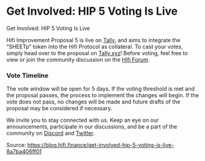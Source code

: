 
# Get Involved: HIP 5 Voting Is Live

Get Involved: HIP 5 Voting Is Live

Hifi Improvement Proposal 5 is live on [Tally](https://www.tally.xyz/gov/hifi-dao/proposal/3?chart=0), and aims to integrate the “SHEETp” token into the Hifi Protocol as collateral. To cast your votes, simply head over to the proposal on [Tally.xyz](https://www.tally.xyz/gov/hifi-dao/proposal/3?chart=0)! Before voting, feel free to view or join the community discussion on the [Hifi Forum](https://forum.hifi.finance/t/hip-5-sheet-heads-collateral/297/3).

### Vote Timeline

The vote window will be open for 5 days. If the voting threshold is met and the proposal passes, the process to implement the changes will begin. If the vote does not pass, no changes will be made and future drafts of the proposal may be considered if necessary.

We invite you to stay connected with us. Keep an eye on our announcements, participate in our discussions, and be a part of the community on [Discord](https://discord.com/invite/uGxaCppKSH) and [Twitter](https://twitter.com/hififinance).


Source: https://blog.hifi.finance/get-involved-hip-5-voting-is-live-8a7ba406ff01
